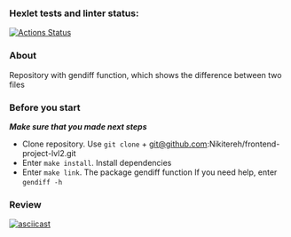 ### Hexlet tests and linter status:
[![Actions Status](https://github.com/Nikitereh/frontend-project-lvl2/workflows/hexlet-check/badge.svg)](https://github.com/Nikitereh/frontend-project-lvl2/actions)

### About

Repository with gendiff function, which shows the difference between two files
### Before you start

***Make sure that you made next steps***

- Clone repository. Use `git clone` + git@github.com:Nikitereh/frontend-project-lvl2.git
- Enter `make install`. Install dependencies
- Enter `make link`. The package gendiff function
If you need help, enter `gendiff -h`
### Review

[![asciicast](https://asciinema.org/a/GlS2ji5G32sCaNeclC6dcShfm.svg)](https://asciinema.org/a/GlS2ji5G32sCaNeclC6dcShfm)